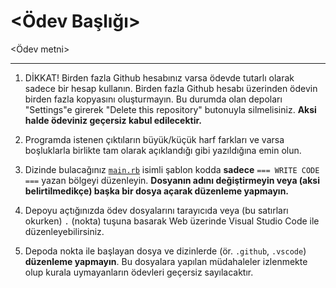 <!--
  <Ödev Başlığı> VE <Ödev metni> ALANLARINI DOLDURUN, DİĞER KISIMLARA TERCİHEN DOKUNMAYIN. ÖDEV OLUŞTURMA SÜRECİ
  https://classroom.alaturka.dev/teach SAYFALARINDA AYRINTILI ANLATILMIŞTIR, LÜTFEN ÖNCE BU SAYFALARI OKUYUN.

  DİKKAT!  DÜZENLEMENİZİ TAMAMLADIKTAN SONRA:

  - BU AÇIKLAMA ÖBEĞİNİ KALDIRIN.
  - DEPOYU ŞABLON OLARAK AYARLAYIN (Settings → Template Repository ✓)
-->
<Ödev Başlığı>
==============

<Ödev metni>

---

1. DİKKAT! Birden fazla Github hesabınız varsa ödevde tutarlı olarak sadece bir hesap kullanın.  Birden fazla Github
   hesabı üzerinden ödevin birden fazla kopyasını oluşturmayın.  Bu durumda olan depoları "Settings"e girerek "Delete
   this repository" butonuyla silmelisiniz.  **Aksi halde ödeviniz geçersiz kabul edilecektir.**

2. Programda istenen çıktıların büyük/küçük harf farkları ve varsa boşluklarla birlikte tam olarak açıklandığı gibi
   yazıldığına emin olun.

3. Dizinde bulacağınız [`main.rb`](./main.rb) isimli şablon kodda **sadece** `=== WRITE CODE ===` yazan bölgeyi
   düzenleyin. **Dosyanın adını değiştirmeyin veya (aksi belirtilmedikçe) başka bir dosya açarak düzenleme yapmayın.**

4. Depoyu açtığınızda ödev dosyalarını tarayıcıda veya (bu satırları okurken) `.` (nokta) tuşuna basarak Web üzerinde
   Visual Studio Code ile düzenleyebilirsiniz.

5. Depoda nokta ile başlayan dosya ve dizinlerde (ör. `.github`, `.vscode`) **düzenleme yapmayın**.  Bu dosyalara
   yapılan müdahaleler izlenmekte olup kurala uymayanların ödevleri geçersiz sayılacaktır.
